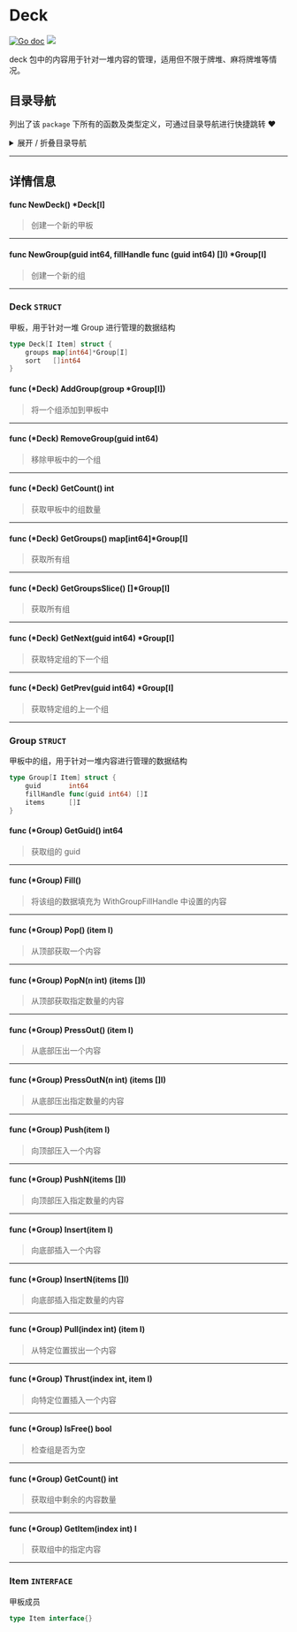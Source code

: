 # Deck

[![Go doc](https://img.shields.io/badge/go.dev-reference-brightgreen?logo=go&logoColor=white&style=flat)](https://pkg.go.dev/github.com/kercylan98/minotaur)
![](https://img.shields.io/badge/Email-kercylan@gmail.com-green.svg?style=flat)

deck 包中的内容用于针对一堆内容的管理，适用但不限于牌堆、麻将牌堆等情况。


## 目录导航
列出了该 `package` 下所有的函数及类型定义，可通过目录导航进行快捷跳转 ❤️
<details>
<summary>展开 / 折叠目录导航</summary>


> 包级函数定义

|函数名称|描述
|:--|:--
|[NewDeck](#NewDeck)|创建一个新的甲板
|[NewGroup](#NewGroup)|创建一个新的组


> 类型定义

|类型|名称|描述
|:--|:--|:--
|`STRUCT`|[Deck](#deck)|甲板，用于针对一堆 Group 进行管理的数据结构
|`STRUCT`|[Group](#group)|甲板中的组，用于针对一堆内容进行管理的数据结构
|`INTERFACE`|[Item](#item)|甲板成员

</details>


***
## 详情信息
#### func NewDeck() *Deck[I]
<span id="NewDeck"></span>
> 创建一个新的甲板

***
#### func NewGroup(guid int64, fillHandle func (guid int64)  []I) *Group[I]
<span id="NewGroup"></span>
> 创建一个新的组

***
### Deck `STRUCT`
甲板，用于针对一堆 Group 进行管理的数据结构
```go
type Deck[I Item] struct {
	groups map[int64]*Group[I]
	sort   []int64
}
```
#### func (*Deck) AddGroup(group *Group[I])
> 将一个组添加到甲板中
***
#### func (*Deck) RemoveGroup(guid int64)
> 移除甲板中的一个组
***
#### func (*Deck) GetCount()  int
> 获取甲板中的组数量
***
#### func (*Deck) GetGroups()  map[int64]*Group[I]
> 获取所有组
***
#### func (*Deck) GetGroupsSlice()  []*Group[I]
> 获取所有组
***
#### func (*Deck) GetNext(guid int64)  *Group[I]
> 获取特定组的下一个组
***
#### func (*Deck) GetPrev(guid int64)  *Group[I]
> 获取特定组的上一个组
***
### Group `STRUCT`
甲板中的组，用于针对一堆内容进行管理的数据结构
```go
type Group[I Item] struct {
	guid       int64
	fillHandle func(guid int64) []I
	items      []I
}
```
#### func (*Group) GetGuid()  int64
> 获取组的 guid
***
#### func (*Group) Fill()
> 将该组的数据填充为 WithGroupFillHandle 中设置的内容
***
#### func (*Group) Pop() (item I)
> 从顶部获取一个内容
***
#### func (*Group) PopN(n int) (items []I)
> 从顶部获取指定数量的内容
***
#### func (*Group) PressOut() (item I)
> 从底部压出一个内容
***
#### func (*Group) PressOutN(n int) (items []I)
> 从底部压出指定数量的内容
***
#### func (*Group) Push(item I)
> 向顶部压入一个内容
***
#### func (*Group) PushN(items []I)
> 向顶部压入指定数量的内容
***
#### func (*Group) Insert(item I)
> 向底部插入一个内容
***
#### func (*Group) InsertN(items []I)
> 向底部插入指定数量的内容
***
#### func (*Group) Pull(index int) (item I)
> 从特定位置拔出一个内容
***
#### func (*Group) Thrust(index int, item I)
> 向特定位置插入一个内容
***
#### func (*Group) IsFree()  bool
> 检查组是否为空
***
#### func (*Group) GetCount()  int
> 获取组中剩余的内容数量
***
#### func (*Group) GetItem(index int)  I
> 获取组中的指定内容
***
### Item `INTERFACE`
甲板成员
```go
type Item interface{}
```
